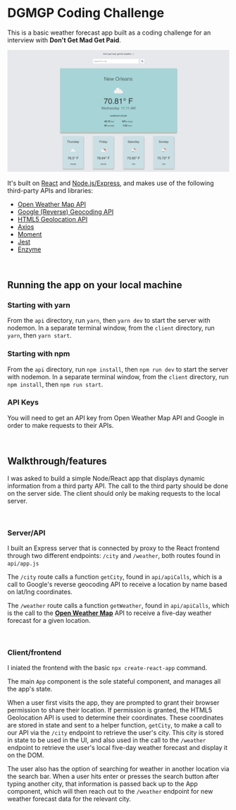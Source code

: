 # DGMGP Coding Challenge
This is a basic weather forecast app built as a coding challenge for an interview with **Don't Get Mad Get Paid**.

![](client/public/assets/Screenshot1.png)

It's built on [React](https://reactjs.org/) and [Node.js/Express](https://expressjs.com/), and makes use of the following third-party APIs and libraries:
- [Open Weather Map API](https://openweathermap.org/api)
- [Google (Reverse) Geocoding API](https://developers.google.com/maps/documentation/geocoding/start#reverse)
- [HTML5 Geolocation API](https://developer.mozilla.org/en-US/docs/Web/API/Geolocation_API)
- [Axios](https://github.com/axios/axios)
- [Moment](https://momentjs.com/)
- [Jest](https://jestjs.io/)
- [Enzyme](https://enzymejs.github.io/enzyme/)

&nbsp;   

## Running the app on your local machine
### Starting with yarn
From the `api` directory, run `yarn`, then `yarn dev` to start the server with nodemon.
In a separate terminal window, from the `client` directory, run `yarn`, then `yarn start`.

### Starting with npm
From the `api` directory, run `npm install`, then `npm run dev` to start the server with nodemon.
In a separate terminal window, from the `client` directory, run `npm install`, then `npm run start`.

### API Keys
You will need to get an API key from Open Weather Map API and Google in order to make requests to their APIs.

&nbsp;   
## Walkthrough/features
I was asked to build a simple Node/React app that displays dynamic information from a third party API. The call to the third party should be done on the server side. The client should only be making requests to the local server.

&nbsp;   
### Server/API
I built an Express server that is connected by proxy to the React frontend through two different endpoints: `/city` and `/weather`, both routes found in `api/app.js`

The `/city` route calls a function `getCity`, found in `api/apiCalls`, which is a call to Google's reverse geocoding API to receive a location by name based on lat/lng coordinates.

The `/weather` route calls a function `getWeather`, found in `api/apiCalls`, which is the call to the **[Open Weather Map](https://openweathermap.org/api)** API to receive a five-day weather forecast for a given location.

&nbsp;   
### Client/frontend
I iniated the frontend with the basic `npx create-react-app` command. 

The main `App` component is the sole stateful component, and manages all the app's state.

When a user first visits the app, they are prompted to grant their browser permission to share their location. If permission is granted, the HTML5 Geolocation API is used to determine their coordinates. These coordinates are stored in state and sent to a helper function, `getCity`, to make a call to our API via the `/city` endpoint to retrieve the user's city. This city is stored in state to be used in the UI, and also used in the call to the `/weather` endpoint to retrieve the user's local five-day weather forecast and display it on the DOM.

The user also has the option of searching for weather in another location via the search bar. When a user hits enter or presses the search button after typing another city, that information is passed back up to the App component, which will then reach out to the `/weather` endpoint for new weather forecast data for the relevant city.